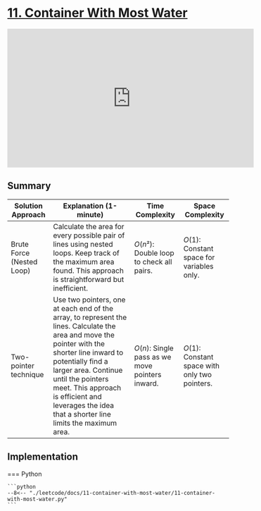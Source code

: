 # [11. Container With Most Water](https://leetcode.com/problems/container-with-most-water)

<iframe width="560" height="315" src="https://www.youtube.com/embed/UuiTKBwPgAo?si=0SM1D4ZYizD8Rai4" title="YouTube video player" frameborder="0" allow="accelerometer; autoplay; clipboard-write; encrypted-media; gyroscope; picture-in-picture; web-share" referrerpolicy="strict-origin-when-cross-origin" allowfullscreen></iframe>

## Summary



| **Solution Approach** | **Explanation (1-minute)** | **Time Complexity** | **Space Complexity** | 
|---|---|---|---|
| Brute Force (Nested Loop) | Calculate the area for every possible pair of lines using nested loops. Keep track of the maximum area found. This approach is straightforward but inefficient. | $O(n²)$: Double loop to check all pairs. | $O(1)$: Constant space for variables only. | 
| Two-pointer technique | Use two pointers, one at each end of the array, to represent the lines. Calculate the area and move the pointer with the shorter line inward to potentially find a larger area. Continue until the pointers meet. This approach is efficient and leverages the idea that a shorter line limits the maximum area. | $O(n)$: Single pass as we move pointers inward. | $O(1)$: Constant space with only two pointers. | 



## Implementation

=== Python

    ```python
    --8<-- "./leetcode/docs/11-container-with-most-water/11-container-with-most-water.py"
    ```